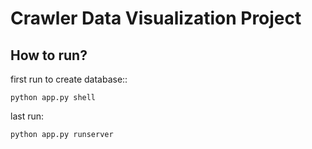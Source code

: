 # Crawler Data Visualization Project## How to run?first  run to create database::```python app.py shell```last run:```python app.py runserver```